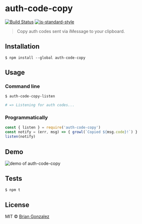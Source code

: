 # auth-code-copy

[![Build Status](https://travis-ci.org/briangonzalez/auth-code-copy.svg?branch=master&style=flat-square)](https://travis-ci.org/briangonzalez/auth-code-copy) [![js-standard-style](https://img.shields.io/badge/code%20style-standard-brightgreen.svg?style=flat-square)](http://standardjs.com)


> Copy auth codes sent via iMessage to your clipboard.

## Installation

```
$ npm install --global auth-code-copy
```

## Usage

### Command line

```sh
$ auth-code-copy-listen

# => Listening for auth codes...
```

### Programmatically

```js
const { listen } = require('auth-code-copy')
const notify = (err, msg) => { growl(`Copied ${msg.code}!`) }
listen(notify)
```

## Demo

![demo of auth-code-copy](https://user-images.githubusercontent.com/659829/32456177-84690c9e-c2d9-11e7-8a46-97c4a6d9ed75.gif)

## Tests

```sh
$ npm t
```

## License

MIT © [Brian Gonzalez](https://briangonzalez.org)
